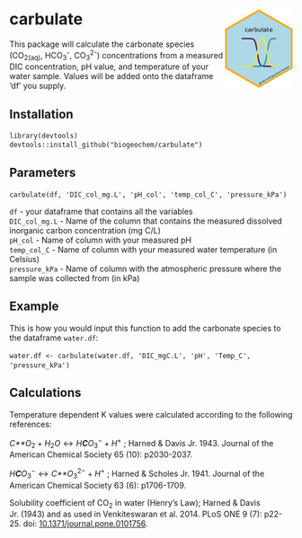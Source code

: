 carbulate <img src="man/figures/carbulate_logo.png" width="120" align="right" />
================================================================================

This package will calculate the carbonate species (CO<sub>2(aq)</sub>,
HCO<sub>3</sub><sup>-</sup>, CO<sub>3</sub><sup>2-</sup>) concentrations
from a measured DIC concentration, pH value, and temperature of your
water sample. Values will be added onto the dataframe ‘df’ you supply.

Installation
------------

    library(devtools)
    devtools::install_github("biogeochem/carbulate")

Parameters
----------

`carbulate(df, 'DIC_col_mg.L', 'pH_col', 'temp_col_C', 'pressure_kPa')`

`df` - your dataframe that contains all the variables  
`DIC_col_mg.L` - Name of the column that contains the measured dissolved
inorganic carbon concentration (mg C/L)  
`pH_col` - Name of column with your measured pH  
`temp_col_C` - Name of column with your measured water temperature (in
Celsius)  
`pressure_kPa` - Name of column with the atmospheric pressure where the
sample was collected from (in kPa)

Example
-------

This is how you would input this function to add the carbonate species
to the dataframe `water.df`:

`water.df <- carbulate(water.df, 'DIC_mgC.L', 'pH', 'Temp_C', 'pressure_kPa')`

Calculations
------------

Temperature dependent K values were calculated according to the
following references:

*C**O*<sub>2</sub> + *H*<sub>2</sub>*O* ↔ *H**C**O*<sub>3</sub><sup>−</sup> + *H*<sup>+</sup>
; Harned & Davis Jr. 1943. Journal of the American Chemical Society 65
(10): p2030-2037.

*H**C**O*<sub>3</sub><sup>−</sup> ↔ *C**O*<sub>3</sub><sup>2−</sup> + *H*<sup>+</sup>
; Harned & Scholes Jr. 1941. Journal of the American Chemical Society 63
(6): p1706-1709.

Solubility coefficient of CO<sub>2</sub> in water (Henry’s Law); Harned
& Davis Jr. (1943) and as used in Venkiteswaran et al. 2014. PLoS ONE 9
(7): p22-25. doi:
[10.1371/journal.pone.0101756](https://doi.org/10.1371/journal.pone.0101756).
